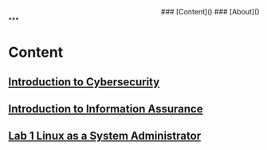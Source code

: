 <div align="right">### [Content]() ### [About]()</div>
***

# Content

## [Introduction to Cybersecurity]()
## [Introduction to Information Assurance]()

## [Lab 1 Linux as a System Administrator]()
